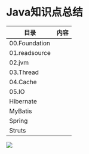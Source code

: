 # Java知识点总结

| 目录          | 内容 |
| ------------- | ---- |
| 00.Foundation |      |
| 01.readsource |      |
| 02.jvm        |      |
| 03.Thread     |      |
| 04.Cache      |      |
| 05.IO         |      |
| Hibernate     |      |
| MyBatis       |      |
| Spring        |      |
| Struts        |      |


[![](https://static.segmentfault.com/v-5b1df2a7/global/img/creativecommons-cc.svg)](https://creativecommons.org/licenses/by-nc-nd/4.0/)